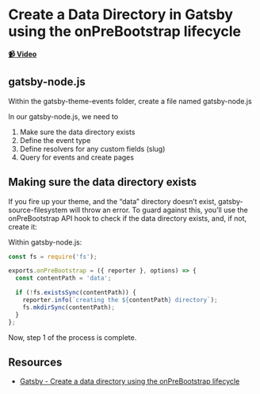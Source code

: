 # Create a Data Directory in Gatsby using the onPreBootstrap lifecycle

**[📹 Video](https://egghead.io/lessons/gatsby-create-a-data-directory-in-gatsby-using-the-onprebootstrap-lifecycle)**

## gatsby-node.js
Within the gatsby-theme-events folder, create a file named gatsby-node.js

In our gatsby-node.js, we need to
1. Make sure the data directory exists
2. Define the event type
3. Define resolvers for any custom fields (slug)
4. Query for events and create pages

## Making sure the data directory exists
If you fire up your theme, and the “data” directory doesn’t exist, gatsby-source-filesystem will throw an error. To guard against this, you’ll use the onPreBootstrap API hook to check if the data directory exists, and, if not, create it:


Within gatsby-node.js:
```javascript
const fs = require('fs');

exports.onPreBootstrap = ({ reporter }, options) => {
  const contentPath = 'data';

  if (!fs.existsSync(contentPath)) {
    reporter.info(`creating the ${contentPath} directory`);
    fs.mkdirSync(contentPath);
  }
};
```
Now, step 1 of the process is complete.


## Resources
- [Gatsby - Create a data directory using the onPreBootstrap lifecycle](https://www.gatsbyjs.org/tutorial/building-a-theme/#create-a-data-directory-using-the-onprebootstrap-lifecycle)
